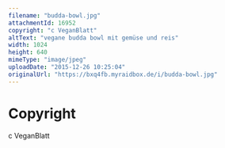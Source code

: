 ```yaml
---
filename: "budda-bowl.jpg"
attachmentId: 16952
copyright: "c VeganBlatt"
altText: "vegane budda bowl mit gemüse und reis"
width: 1024
height: 640
mimeType: "image/jpeg"
uploadDate: "2015-12-26 10:25:04"
originalUrl: "https://bxq4fb.myraidbox.de/i/budda-bowl.jpg"
---
```


# Copyright

c VeganBlatt
